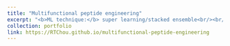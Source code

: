 ```yaml
---
title: "Multifunctional peptide engineering"
excerpt: "<b>ML technique:</b> super learning/stacked ensemble<br/><br/><img src='/images/500x300.png'><br/><i>Journal (2023)</i>"
collection: portfolio
link: https://RTChou.github.io/multifunctional-peptide-engineering
---
```


